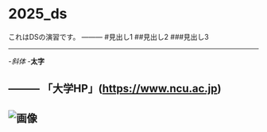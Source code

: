 # 2025_ds
これはDSの演習です。
―――
#見出し1
##見出し2
###見出し3

---
-_斜体_
-**太字**

―――
「大学HP」(https://www.ncu.ac.jp)
---
![画像](https://www.nagoya-cu.ac.jp/sda/common/image/header-logo.png)
---

